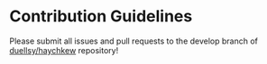 # Contribution Guidelines

Please submit all issues and pull requests to the develop branch of [duellsy/haychkew](https://github.com/duellsy/haychkew/tree/develop) repository!
